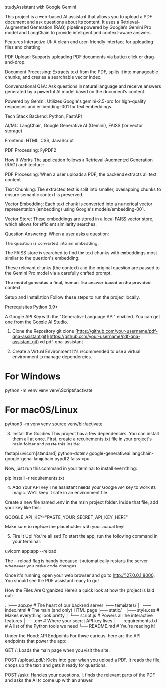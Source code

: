 studyAssistant with Google Gemini

This project is a web-based AI assistant that allows you to upload a PDF document and ask questions about its content. It uses a Retrieval-Augmented Generation (RAG) pipeline powered by Google's Gemini Pro model and LangChain to provide intelligent and context-aware answers.

Features
Interactive UI: A clean and user-friendly interface for uploading files and chatting.

PDF Upload: Supports uploading PDF documents via button click or drag-and-drop.

Document Processing: Extracts text from the PDF, splits it into manageable chunks, and creates a searchable vector index.

Conversational Q&A: Ask questions in natural language and receive answers generated by a powerful AI model based on the document's content.

Powered by Gemini: Utilizes Google's gemini-2.5-pro for high-quality responses and embedding-001 for text embeddings.

Tech Stack
Backend: Python, FastAPI

AI/ML: LangChain, Google Generative AI (Gemini), FAISS (for vector storage)

Frontend: HTML, CSS, JavaScript

PDF Processing: PyPDF2

How It Works
The application follows a Retrieval-Augmented Generation (RAG) architecture:

PDF Processing: When a user uploads a PDF, the backend extracts all text content.

Text Chunking: The extracted text is split into smaller, overlapping chunks to ensure semantic context is preserved.

Vector Embedding: Each text chunk is converted into a numerical vector representation (embedding) using Google's models/embedding-001.

Vector Store: These embeddings are stored in a local FAISS vector store, which allows for efficient similarity searches.

Question Answering: When a user asks a question:

The question is converted into an embedding.

The FAISS store is searched to find the text chunks with embeddings most similar to the question's embedding.

These relevant chunks (the context) and the original question are passed to the Gemini Pro model via a carefully crafted prompt.

The model generates a final, human-like answer based on the provided context.

Setup and Installation
Follow these steps to run the project locally.

Prerequisites
Python 3.9+

A Google API Key with the "Generative Language API" enabled. You can get one from the Google AI Studio.

1. Clone the Repository
git clone [https://github.com/your-username/pdf-qna-assistant.git](https://github.com/your-username/pdf-qna-assistant.git)
cd pdf-qna-assistant

2. Create a Virtual Environment
It's recommended to use a virtual environment to manage dependencies.

# For Windows
python -m venv venv
venv\Scripts\activate

# For macOS/Linux
python3 -m venv venv
source venv/bin/activate

3. Install the Goodies
This project has a few dependencies. You can install them all at once. First, create a requirements.txt file in your project's main folder and paste this inside:

fastapi
uvicorn[standard]
python-dotenv
google-generativeai
langchain-google-genai
langchain
pypdf2
faiss-cpu

Now, just run this command in your terminal to install everything:

pip install -r requirements.txt

4. Add Your API Key
The assistant needs your Google API key to work its magic. We'll keep it safe in an environment file.

Create a new file named .env in the main project folder. Inside that file, add your key like this:

GOOGLE_API_KEY="PASTE_YOUR_SECRET_API_KEY_HERE"

Make sure to replace the placeholder with your actual key!

5. Fire It Up!
You're all set! To start the app, run the following command in your terminal:

uvicorn app:app --reload

The --reload flag is handy because it automatically restarts the server whenever you make code changes.

Once it's running, open your web browser and go to http://127.0.0.1:8000. You should see the PDF assistant ready to go!

How the Files Are Organized
Here’s a quick look at how the project is laid out:

.
├── app.py              # The heart of our backend server
├── templates/
│   └── index.html      # The main (and only) HTML page
├── static/
│   ├── style.css       # Makes everything look pretty
│   └── script.js       # Powers all the interactive features
├── .env                # Where your secret API key lives
├── requirements.txt    # A list of the Python tools we need
└── README.md           # You're reading it!

Under the Hood: API Endpoints
For those curious, here are the API endpoints that power the app:

GET /: Loads the main page when you visit the site.

POST /upload_pdf/: Kicks into gear when you upload a PDF. It reads the file, chops up the text, and gets it ready for questions.

POST /ask/: Handles your questions. It finds the relevant parts of the PDF and asks the AI to come up with an answer.
